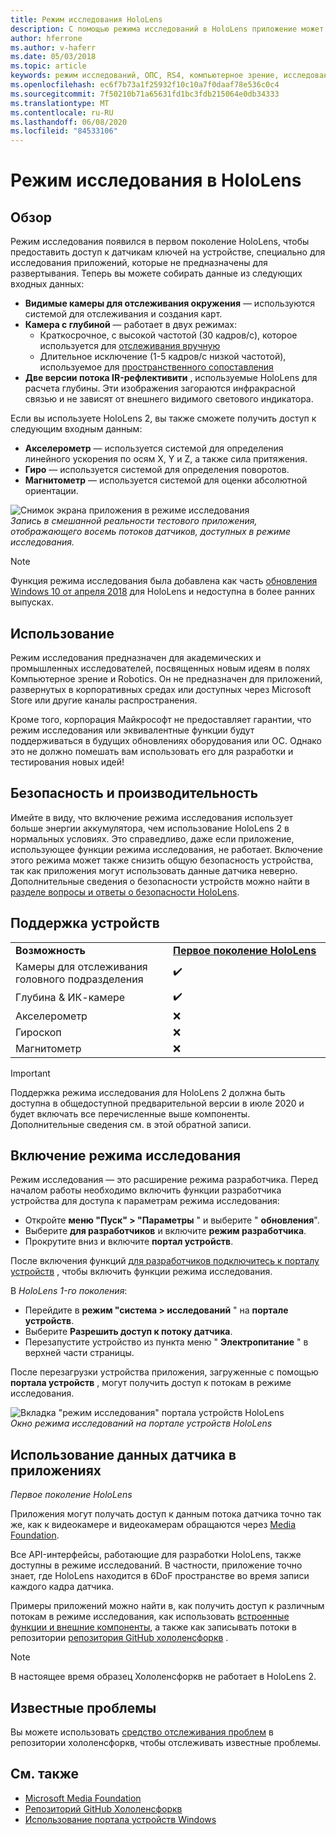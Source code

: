 ```yaml
---
title: Режим исследования HoloLens
description: С помощью режима исследований в HoloLens приложение может получать доступ к потокам датчиков устройств (глубина, отслеживание среды и IR-рефлективити).
author: hferrone
ms.author: v-haferr
ms.date: 05/03/2018
ms.topic: article
keywords: режим исследований, ОПС, RS4, компьютерное зрение, исследование, HoloLens, HoloLens 2
ms.openlocfilehash: ec6f7b73a1f25932f10c10a7f0daaf78e536c0c4
ms.sourcegitcommit: 7f50210b71a65631fd1bc3fdb215064e0db34333
ms.translationtype: MT
ms.contentlocale: ru-RU
ms.lasthandoff: 06/08/2020
ms.locfileid: "84533106"
---
```

# <a name="hololens-research-mode"></a>Режим исследования в HoloLens

## <a name="overview"></a>Обзор

Режим исследования появился в первом поколение HoloLens, чтобы предоставить доступ к датчикам ключей на устройстве, специально для исследования приложений, которые не предназначены для развертывания. Теперь вы можете собирать данные из следующих входных данных:

* **Видимые камеры для отслеживания окружения** — используются системой для отслеживания и создания карт.
* **Камера с глубиной** — работает в двух режимах:  
    + Краткосрочное, с высокой частотой (30 кадров/с), которое используется для [отслеживания вручную](interaction-fundamentals.md)
    + Длительное исключение (1-5 кадров/с низкой частотой), используемое для [пространственного сопоставления](spatial-mapping.md)
* **Две версии потока IR-рефлективити** , используемые HoloLens для расчета глубины. Эти изображения загораются инфракрасной связью и не зависят от внешнего видимого светового индикатора.

Если вы используете HoloLens 2, вы также сможете получить доступ к следующим входным данным:

* **Акселерометр** — используется системой для определения линейного ускорения по осям X, Y и Z, а также сила притяжения.
* **Гиро** — используется системой для определения поворотов.
* **Магнитометр** — используется системой для оценки абсолютной ориентации.

![Снимок экрана приложения в режиме исследования](images/sensor-stream-viewer.jpg)<br>
*Запись в смешанной реальности тестового приложения, отображающего восемь потоков датчиков, доступных в режиме исследования.*

> [!NOTE]
> Функция режима исследования была добавлена как часть [обновления Windows 10 от апреля 2018](release-notes-april-2018.md) для HoloLens и недоступна в более ранних выпусках.

## <a name="usage"></a>Использование

Режим исследования предназначен для академических и промышленных исследователей, посвященных новым идеям в полях Компьютерное зрение и Robotics.  Он не предназначен для приложений, развернутых в корпоративных средах или доступных через Microsoft Store или другие каналы распространения.

Кроме того, корпорация Майкрософт не предоставляет гарантии, что режим исследования или эквивалентные функции будут поддерживаться в будущих обновлениях оборудования или ОС. Однако это не должно помешать вам использовать его для разработки и тестирования новых идей!

## <a name="security-and-performance"></a>Безопасность и производительность

Имейте в виду, что включение режима исследования использует больше энергии аккумулятора, чем использование HoloLens 2 в нормальных условиях. Это справедливо, даже если приложение, использующее функции режима исследования, не работает.  Включение этого режима может также снизить общую безопасность устройства, так как приложения могут использовать данные датчика неверно.  Дополнительные сведения о безопасности устройств можно найти в [разделе вопросы и ответы о безопасности HoloLens](https://docs.microsoft.com/hololens/hololens-faq-security).  


## <a name="device-support"></a>Поддержка устройств

<table>
    <colgroup>
    <col width="50%" />
    <col width="50%" />
    <!-- <col width="33%" /> -->
    </colgroup>
    <tr>
        <td><strong>Возможность</strong></td>
        <td><a href="hololens-hardware-details.md"><strong>Первое поколение HoloLens</strong></a></td>
        <!-- <td><a href="hololens2-hardware.md"><strong>HoloLens 2</strong></a></td> -->
    </tr>
     <tr>
        <td>Камеры для отслеживания головного подразделения</td>
        <td>✔️</td>
        <!-- <td>❌</td> -->
    </tr>
    <tr>
        <td>Глубина & ИК-камере</td>
        <td>✔️</td>
        <!-- <td>❌</td> -->
    </tr>
    <tr>
        <td>Акселерометр</td>
        <td>❌</td>
        <!-- <td>❌</td> -->
    </tr>
    <tr>
        <td>Гироскоп</td>
        <td>❌</td>
        <!-- <td>❌</td> -->
    </tr>
    <tr>
        <td>Магнитометр</td>
        <td>❌</td>
        <!-- <td>❌</td> -->
    </tr>
</table>

> [!IMPORTANT]
> Поддержка режима исследования для HoloLens 2 должна быть доступна в общедоступной предварительной версии в июле 2020 и будет включать все перечисленные выше компоненты. Дополнительные сведения см. в этой обратной записи. 

## <a name="enabling-research-mode"></a>Включение режима исследования

Режим исследования — это расширение режима разработчика. Перед началом работы необходимо включить функции разработчика устройства для доступа к параметрам режима исследования: 

* Откройте **меню "Пуск" > "Параметры** " и выберите " **обновления**".
* Выберите **для разработчиков** и включите **режим разработчика**.
* Прокрутите вниз и включите **портал устройств**.

После включения функций [для разработчиков подключитесь к порталу устройств](https://docs.microsoft.com/windows/uwp/debug-test-perf/device-portal-hololens) , чтобы включить функции режима исследования.

В *HoloLens 1-го поколения*:

* Перейдите в **режим "система > исследований** " на **портале устройств**.
* Выберите **Разрешить доступ к потоку датчика**.
* Перезапустите устройство из пункта меню " **Электропитание** " в верхней части страницы.

После перезагрузки устройства приложения, загруженные с помощью **портала устройств** , могут получить доступ к потокам в режиме исследования.

![Вкладка "режим исследования" портала устройств HoloLens](images/ResearchModeDevPortal.png)<br>
*Окно режима исследований на портале устройств HoloLens*

## <a name="using-sensor-data-in-your-apps"></a>Использование данных датчика в приложениях

*Первое поколение HoloLens*

Приложения могут получать доступ к данным потока датчика точно так же, как к видеокамере и видеокамерам обращаются через [Media Foundation](https://msdn.microsoft.com/library/windows/desktop/ms694197). 

Все API-интерфейсы, работающие для разработки HoloLens, также доступны в режиме исследований. В частности, приложение точно знает, где HoloLens находится в 6DoF пространстве во время записи каждого кадра датчика.

Примеры приложений можно найти в, как получить доступ к различным потокам в режиме исследования, как использовать [встроенные функции и внешние компоненты](https://docs.microsoft.com/windows/mixed-reality/locatable-camera#locating-the-device-camera-in-the-world), а также как записывать потоки в репозитории [репозитория GitHub хололенсфоркв](https://github.com/Microsoft/HoloLensForCV) .

 > [!NOTE]
 > В настоящее время образец Хололенсфоркв не работает в HoloLens 2.

## <a name="known-issues"></a>Известные проблемы

Вы можете использовать [средство отслеживания проблем](https://github.com/Microsoft/HololensForCV/issues) в репозитории хололенсфоркв, чтобы отслеживать известные проблемы.

## <a name="see-also"></a>См. также

* [Microsoft Media Foundation](https://msdn.microsoft.com/library/windows/desktop/ms694197)
* [Репозиторий GitHub Хололенсфоркв](https://github.com/Microsoft/HoloLensForCV)
* [Использование портала устройств Windows](using-the-windows-device-portal.md)
